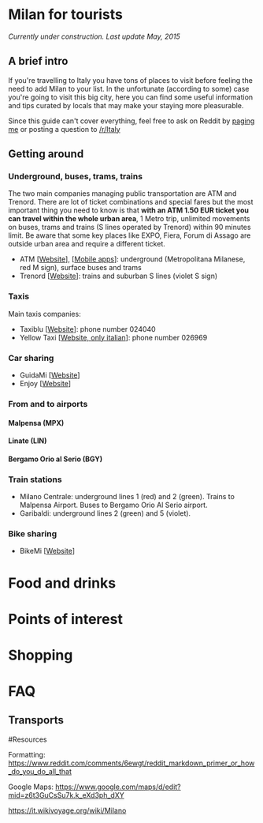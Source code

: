 # Milan for tourists

*Currently under construction. Last update May, 2015*

## A brief intro

If you're travelling to Italy you have tons of places to visit before feeling the need to add Milan to your list. In the unfortunate (according to some) case you're going to visit this big city, here you can find some useful information and tips curated by locals that may make your staying more pleasurable.

Since this guide can't cover everything, feel free to ask on Reddit by [paging me](https://www.reddit.com/user/tekanet/) or posting a question to [/r/Italy](https://www.reddit.com/r/italy)

## Getting around

### Underground, buses, trams, trains

The two main companies managing public transportation are ATM and Trenord. There are lot of ticket combinations and special fares but the most important thing you need to know is that **with an ATM 1.50 EUR ticket you can travel within the whole urban area**, 1 Metro trip, unlimited movements on buses, trams and trains (S lines operated by Trenord) within 90 minutes limit. Be aware that some key places like EXPO, Fiera, Forum di Assago are outside urban area and require a different ticket.

- ATM [[Website](http://www.atm.it/en/Pages/default.aspx)], [[Mobile apps](http://www.atm.it/it/ViaggiaConNoi/Pagine/ATMMobile.aspx)]: underground (Metropolitana Milanese, red M sign), surface buses and trams
- Trenord [[Website](http://www.trenord.it/)]: trains and suburban S lines (violet S sign)

### Taxis

Main taxis companies:

- Taxiblu [[Website](http://taxiblu.it/cms/en/)]: phone number 024040
- Yellow Taxi [[Website, only italian](http://www.026969.it/)]: phone number 026969

### Car sharing

- GuidaMi [[Website](http://www.atm.it/en/ViaggiaConNoi/Auto/Pages/Guidami.aspx)]
- Enjoy [[Website]()]

### From and to airports

#### Malpensa (MPX)

#### Linate (LIN)

#### Bergamo Orio al Serio (BGY) 

### Train stations
- Milano Centrale: underground lines 1 (red) and 2 (green). Trains to Malpensa Airport. Buses to Bergamo Orio Al Serio airport.
- Garibaldi: underground lines 2 (green) and 5 (violet). 

### Bike sharing

- BikeMi [[Website](https://www.bikemi.com/en/homepage.aspx)] 


# Food and drinks
# Points of interest
# Shopping

# FAQ
## Transports


#Resources

Formatting: https://www.reddit.com/comments/6ewgt/reddit_markdown_primer_or_how_do_you_do_all_that

Google Maps: https://www.google.com/maps/d/edit?mid=z6t3GuCsSu7k.k_eXd3ph_dXY

https://it.wikivoyage.org/wiki/Milano
